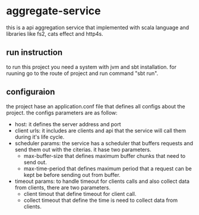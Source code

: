 # aggregate-service
this is a api aggregation service that implemented with scala language and libraries like fs2, cats effect and http4s.

## run instruction
to run this project you need a system with jvm and sbt installation. for ruuning go to the route of project and run command "sbt run".

## configuraion
the project hase an application.conf file that defines all configs about the project. the configs parameters are as follow:
- host: it defines the server address and port
- client urls: it includes are clients and api that the service will call them during it's life cycle.
- scheduler params: the service has a scheduler that buffers requests and send them out with the citerias. it hase two parameters. 
  - max-buffer-size that defines maximum buffer chunks that need to send out. 
  - max-time-period that defines maximum period that a request can be kept be before sending out from buffer.
- timeout params: to handle timeout for clients calls and also collect data from clients, there are two parameters. 
  - client timout that define timeout for client call. 
  - collect timeout that define the time is need to collect data from clients.
